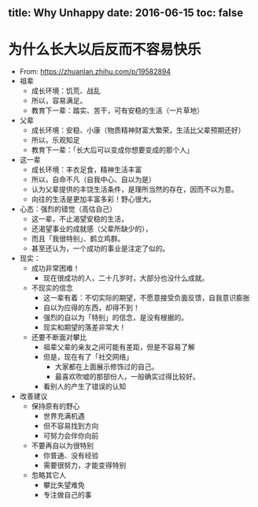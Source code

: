 title: Why Unhappy
date: 2016-06-15
toc: false
---

# 为什么长大以后反而不容易快乐

- From: <https://zhuanlan.zhihu.com/p/19582894>
- 祖辈
    - 成长环境：饥荒、战乱
    - 所以，容易满足。
    - 教育下一辈：踏实、苦干，可有安稳的生活（一片草地）
- 父辈
    - 成长环境：安稳、小康（物质精神财富大繁荣，生活比父辈预期还好）
    - 所以，乐观知足
    - 教育下一辈：「长大后可以变成你想要变成的那个人」
- 这一辈
    - 成长环境：丰衣足食，精神生活丰富
    - 所以，自命不凡（自我中心、自以为是）
    - 认为父辈提供的丰饶生活条件，是理所当然的存在，因而不以为意。
    - 向往的生活是更加丰富多彩！野心很大。
- 心态：强烈的错觉（高估自己）
    - 这一辈，不止渴望安稳的生活，
    - 还渴望事业的成就感（父辈所缺少的），
    - 而且「我很特别」、鹤立鸡群。
    - 甚至还认为，一个成功的事业是注定了似的。
- 现实：
    - 成功非常困难！
        - 现在很成功的人，二十几岁时，大部分也没什么成就。
    - 不现实的信念
        - 这一辈有着：不切实际的期望，不愿意接受负面反馈，自我意识膨胀
        - 自以为应得的东西，却得不到！
        - 强烈的自以为「特别」的信念，是没有根据的。
        - 现实和期望的落差非常大！
    - 还要不断面对攀比
        - 祖辈父辈的亲友之间可能有差距，但是不容易了解
        - 但是，现在有了「社交网络」
            - 大家都在上面展示修饰过的自己。
            - 最喜欢吹嘘的那部份人，一般确实过得比较好。
        - 看别人的产生了错误的认知
- 改善建议
    - 保持原有的野心
        - 世界充满机遇
        - 但不容易找到方向
        - 可努力会伴你向前
    - 不要再自以为很特别
        - 你普通、没有经验
        - 需要很努力，才能变得特别
    - 忽略其它人
        - 攀比失望难免
        - 专注做自己的事
